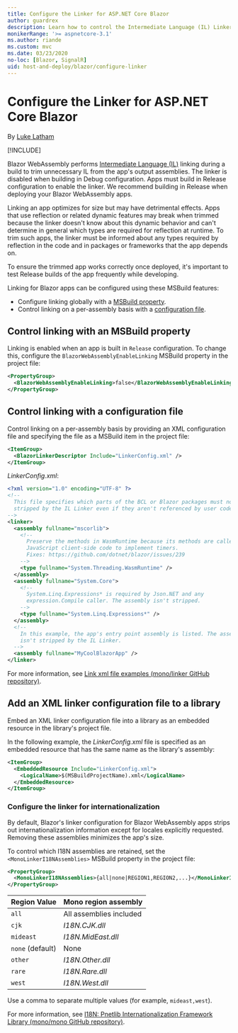 ```yaml
---
title: Configure the Linker for ASP.NET Core Blazor
author: guardrex
description: Learn how to control the Intermediate Language (IL) Linker when building a Blazor app.
monikerRange: '>= aspnetcore-3.1'
ms.author: riande
ms.custom: mvc
ms.date: 03/23/2020
no-loc: [Blazor, SignalR]
uid: host-and-deploy/blazor/configure-linker
---
```

# Configure the Linker for ASP.NET Core Blazor

By [Luke Latham](https://github.com/guardrex)

[!INCLUDE[](~/includes/blazorwasm-preview-notice.md)]

Blazor WebAssembly performs [Intermediate Language (IL)](/dotnet/standard/managed-code#intermediate-language--execution) linking during a build to trim unnecessary IL from the app's output assemblies. The linker is disabled when building in Debug configuration. Apps must build in Release configuration to enable the linker. We recommend building in Release when deploying your Blazor WebAssembly apps. 

Linking an app optimizes for size but may have detrimental effects. Apps that use reflection or related dynamic features may break when trimmed because the linker doesn't know about this dynamic behavior and can't determine in general which types are required for reflection at runtime. To trim such apps, the linker must be informed about any types required by reflection in the code and in packages or frameworks that the app depends on. 

To ensure the trimmed app works correctly once deployed, it's important to test Release builds of the app frequently while developing.

Linking for Blazor apps can be configured using these MSBuild features:

* Configure linking globally with a [MSBuild property](#control-linking-with-an-msbuild-property).
* Control linking on a per-assembly basis with a [configuration file](#control-linking-with-a-configuration-file).

## Control linking with an MSBuild property

Linking is enabled when an app is built in `Release` configuration. To change this, configure the `BlazorWebAssemblyEnableLinking` MSBuild property in the project file:

```xml
<PropertyGroup>
  <BlazorWebAssemblyEnableLinking>false</BlazorWebAssemblyEnableLinking>
</PropertyGroup>
```

## Control linking with a configuration file

Control linking on a per-assembly basis by providing an XML configuration file and specifying the file as a MSBuild item in the project file:

```xml
<ItemGroup>
  <BlazorLinkerDescriptor Include="LinkerConfig.xml" />
</ItemGroup>
```

*LinkerConfig.xml*:

```xml
<?xml version="1.0" encoding="UTF-8" ?>
<!--
  This file specifies which parts of the BCL or Blazor packages must not be
  stripped by the IL Linker even if they aren't referenced by user code.
-->
<linker>
  <assembly fullname="mscorlib">
    <!--
      Preserve the methods in WasmRuntime because its methods are called by 
      JavaScript client-side code to implement timers.
      Fixes: https://github.com/dotnet/blazor/issues/239
    -->
    <type fullname="System.Threading.WasmRuntime" />
  </assembly>
  <assembly fullname="System.Core">
    <!--
      System.Linq.Expressions* is required by Json.NET and any 
      expression.Compile caller. The assembly isn't stripped.
    -->
    <type fullname="System.Linq.Expressions*" />
  </assembly>
  <!--
    In this example, the app's entry point assembly is listed. The assembly
    isn't stripped by the IL Linker.
  -->
  <assembly fullname="MyCoolBlazorApp" />
</linker>
```

For more information, see [Link xml file examples (mono/linker GitHub repository)](https://github.com/mono/linker#link-xml-file-examples).

## Add an XML linker configuration file to a library

Embed an XML linker configuration file into a library as an embedded resource in the library's project file.

In the following example, the *LinkerConfig.xml* file is specified as an embedded resource that has the same name as the library's assembly:

```xml
<ItemGroup>
  <EmbeddedResource Include="LinkerConfig.xml">
    <LogicalName>$(MSBuildProjectName).xml</LogicalName>
  </EmbeddedResource>
</ItemGroup>
```

### Configure the linker for internationalization

By default, Blazor's linker configuration for Blazor WebAssembly apps strips out internationalization information except for locales explicitly requested. Removing these assemblies minimizes the app's size.

To control which I18N assemblies are retained, set the `<MonoLinkerI18NAssemblies>` MSBuild property in the project file:

```xml
<PropertyGroup>
  <MonoLinkerI18NAssemblies>{all|none|REGION1,REGION2,...}</MonoLinkerI18NAssemblies>
</PropertyGroup>
```

| Region Value     | Mono region assembly    |
| ---------------- | ----------------------- |
| `all`            | All assemblies included |
| `cjk`            | *I18N.CJK.dll*          |
| `mideast`        | *I18N.MidEast.dll*      |
| `none` (default) | None                    |
| `other`          | *I18N.Other.dll*        |
| `rare`           | *I18N.Rare.dll*         |
| `west`           | *I18N.West.dll*         |

Use a comma to separate multiple values (for example, `mideast,west`).

For more information, see [I18N: Pnetlib Internationalization Framework Library (mono/mono GitHub repository)](https://github.com/mono/mono/tree/master/mcs/class/I18N).
